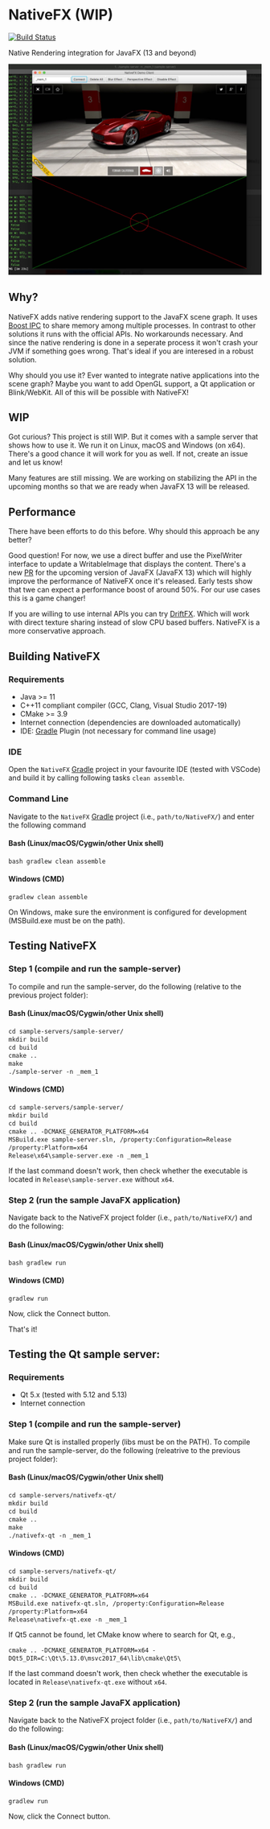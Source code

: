 # NativeFX (WIP)

[![Build Status](https://mihosoft.visualstudio.com/VRL/_apis/build/status/miho.NativeFX?branchName=master)](https://mihosoft.visualstudio.com/VRL/_build/latest?definitionId=8&branchName=master)

Native Rendering integration for JavaFX (13 and beyond)

<img src="resources/img/screenshot-macos.jpg">

## Why?
NativeFX adds native rendering support to the JavaFX scene graph. It uses [Boost IPC](https://www.boost.org/doc/libs/1_63_0/doc/html/interprocess.html) to share memory among multiple processes. In contrast to other solutions it runs with the official APIs. No workarounds necessary. And since the native rendering is done in a seperate process it won't crash your JVM if something goes wrong. That's ideal if you are interesed in a robust solution.

Why should you use it? Ever wanted to integrate native applications into the scene graph? Maybe you want to add OpenGL support, a Qt application or Blink/WebKit. All of this will be possible with NativeFX!

## WIP

Got curious? This project is still WIP. But it comes with a sample server that shows how to use it. We run it on Linux, macOS and Windows (on x64). There's a good chance it will work for you as well. If not, create an issue and let us know!

Many features are still missing. We are working on stabilizing the API in the upcoming months so that we are ready when JavaFX 13 will be released.

## Performance

There have been efforts to do this before. Why should this approach be any better? 

Good question! For now, we use a direct buffer and use the PixelWriter interface to update a WritableImage that displays the content. There's a new [PR](https://github.com/javafxports/openjdk-jfx/pull/472) for the upcoming version of JavaFX (JavaFX 13) which will highly improve the performance of NativeFX once it's released. Early tests show that twe can expect a performance boost of around 50%. For our use cases this is a game changer!

If you are willing to use internal APIs you can try [DriftFX](https://github.com/eclipse-efx/efxclipse-drift). Which will work with direct texture sharing instead of slow CPU based buffers. NativeFX is a more conservative approach.


## Building NativeFX

### Requirements

- Java >= 11
- C++11 compliant compiler (GCC, Clang, Visual Studio 2017-19)
- CMake >= 3.9
- Internet connection (dependencies are downloaded automatically)
- IDE: [Gradle](http://www.gradle.org/) Plugin (not necessary for command line usage)

### IDE

Open the `NativeFX` [Gradle](http://www.gradle.org/) project in your favourite IDE (tested with VSCode) and build it
by calling following tasks `clean assemble`.

### Command Line

Navigate to the `NativeFX` [Gradle](http://www.gradle.org/) project (i.e., `path/to/NativeFX/`) and enter the following command

#### Bash (Linux/macOS/Cygwin/other Unix shell)

    bash gradlew clean assemble
    
#### Windows (CMD)

    gradlew clean assemble

On Windows, make sure the environment is configured for development (MSBuild.exe must be on the path).

## Testing NativeFX

### Step 1 (compile and run the sample-server)

To compile and run the sample-server, do the following (relative to the previous project folder):

#### Bash (Linux/macOS/Cygwin/other Unix shell)

    cd sample-servers/sample-server/
    mkdir build
    cd build
    cmake ..
    make
    ./sample-server -n _mem_1
    
#### Windows (CMD)

    cd sample-servers/sample-server/
    mkdir build
    cd build
    cmake .. -DCMAKE_GENERATOR_PLATFORM=x64
    MSBuild.exe sample-server.sln, /property:Configuration=Release /property:Platform=x64
    Release\x64\sample-server.exe -n _mem_1
    
If the last command doesn't work, then check whether the executable is located in `Release\sample-server.exe` without `x64`.    

### Step 2 (run the sample JavaFX application)

Navigate back to the NativeFX project folder (i.e., `path/to/NativeFX/`) and do the following:


#### Bash (Linux/macOS/Cygwin/other Unix shell)

    bash gradlew run
    
#### Windows (CMD)

    gradlew run
    
Now, click the Connect button.    
    
That's it!

## Testing the Qt sample server:

### Requirements

- Qt 5.x (tested with 5.12 and 5.13)
- Internet connection

### Step 1 (compile and run the sample-server)

Make sure Qt is installed properly (libs must be on the PATH). To compile and run the sample-server, do the following (releatrive to the previous project folder):

#### Bash (Linux/macOS/Cygwin/other Unix shell)

    cd sample-servers/nativefx-qt/
    mkdir build
    cd build
    cmake ..
    make
    ./nativefx-qt -n _mem_1
    
#### Windows (CMD)

    cd sample-servers/nativefx-qt/
    mkdir build
    cd build
    cmake .. -DCMAKE_GENERATOR_PLATFORM=x64
    MSBuild.exe nativefx-qt.sln, /property:Configuration=Release /property:Platform=x64
    Release\nativefx-qt.exe -n _mem_1
    
If Qt5 cannot be found, let CMake know where to search for Qt, e.g.,

    cmake .. -DCMAKE_GENERATOR_PLATFORM=x64 -DQt5_DIR=C:\Qt\5.13.0\msvc2017_64\lib\cmake\Qt5\
    
If the last command doesn't work, then check whether the executable is located in `Release\nativefx-qt.exe` without `x64`.     
    
### Step 2 (run the sample JavaFX application)

Navigate back to the NativeFX project folder (i.e., `path/to/NativeFX/`) and do the following:

#### Bash (Linux/macOS/Cygwin/other Unix shell)

    bash gradlew run
    
#### Windows (CMD)

    gradlew run
    
Now, click the Connect button. 
